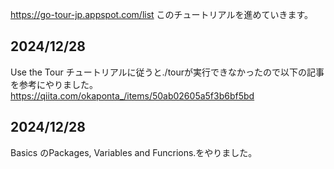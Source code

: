 https://go-tour-jp.appspot.com/list
このチュートリアルを進めていきます。

## 2024/12/28
Use the Tour
チュートリアルに従うと./tourが実行できなかったので以下の記事を参考にやりました。
https://qiita.com/okaponta_/items/50ab02605a5f3b6bf5bd

## 2024/12/28
Basics のPackages, Variables and  Funcrions.をやりました。
